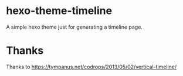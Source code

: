 # hexo-theme-timeline

A simple hexo theme just for generating a timeline page.

# Thanks

Thanks to https://tympanus.net/codrops/2013/05/02/vertical-timeline/